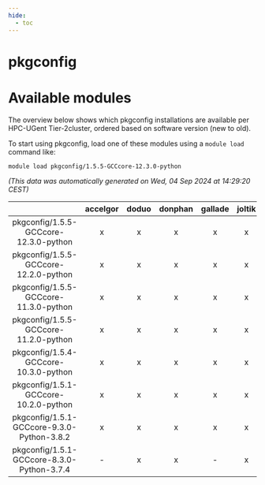 ```yaml
---
hide:
  - toc
---
```


pkgconfig
=========

# Available modules


The overview below shows which pkgconfig installations are available per HPC-UGent Tier-2cluster, ordered based on software version (new to old).

To start using pkgconfig, load one of these modules using a `module load` command like:

```shell
module load pkgconfig/1.5.5-GCCcore-12.3.0-python
```

*(This data was automatically generated on Wed, 04 Sep 2024 at 14:29:20 CEST)*  

| |accelgor|doduo|donphan|gallade|joltik|shinx|skitty|
| :---: | :---: | :---: | :---: | :---: | :---: | :---: | :---: |
|pkgconfig/1.5.5-GCCcore-12.3.0-python|x|x|x|x|x|x|x|
|pkgconfig/1.5.5-GCCcore-12.2.0-python|x|x|x|x|x|x|x|
|pkgconfig/1.5.5-GCCcore-11.3.0-python|x|x|x|x|x|-|x|
|pkgconfig/1.5.5-GCCcore-11.2.0-python|x|x|x|x|x|-|x|
|pkgconfig/1.5.4-GCCcore-10.3.0-python|x|x|x|x|x|-|x|
|pkgconfig/1.5.1-GCCcore-10.2.0-python|x|x|x|x|x|-|x|
|pkgconfig/1.5.1-GCCcore-9.3.0-Python-3.8.2|x|x|x|x|x|-|x|
|pkgconfig/1.5.1-GCCcore-8.3.0-Python-3.7.4|-|x|x|-|x|-|x|
